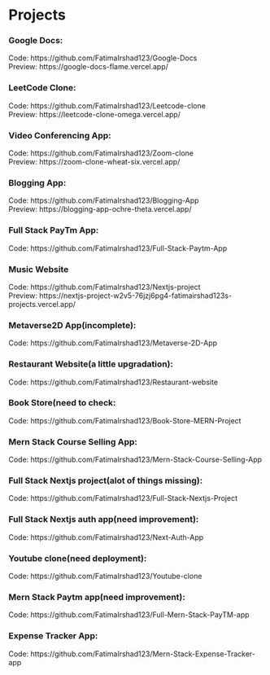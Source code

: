 # Projects

<h3>Google Docs:</h3>
Code: <link>https://github.com/FatimaIrshad123/Google-Docs</link> </br>
Preview: <link>https://google-docs-flame.vercel.app/</link>

<h3>LeetCode Clone:</h3>
Code: <link>https://github.com/FatimaIrshad123/Leetcode-clone</link> </br>
Preview: <link>https://leetcode-clone-omega.vercel.app/</link>

<h3>Video Conferencing App:</h3>
Code: <link>https://github.com/FatimaIrshad123/Zoom-clone</link> </br>
Preview: <link>https://zoom-clone-wheat-six.vercel.app/</link>

<h3>Blogging App:</h3>
Code: <link>https://github.com/FatimaIrshad123/Blogging-App</link> </br>
Preview: <link>https://blogging-app-ochre-theta.vercel.app/</link>

<h3>Full Stack PayTm App:</h3>
Code: <link>https://github.com/FatimaIrshad123/Full-Stack-Paytm-App</link> </br>

<h3>Music Website</h3>
Code: <link>https://github.com/FatimaIrshad123/Nextjs-project</link> </br>
Preview: <link>https://nextjs-project-w2v5-76jzj6pg4-fatimairshad123s-projects.vercel.app/</link>

<h3>Metaverse2D App(incomplete):</h3>
Code: <link>https://github.com/FatimaIrshad123/Metaverse-2D-App</link> </br>

<h3>Restaurant Website(a little upgradation):</h3>
Code: <link>https://github.com/FatimaIrshad123/Restaurant-website</link> </br>

<h3>Book Store(need to check:</h3>
Code: <link>https://github.com/FatimaIrshad123/Book-Store-MERN-Project</link> </br>

<h3>Mern Stack Course Selling App:</h3>
Code: <link>https://github.com/FatimaIrshad123/Mern-Stack-Course-Selling-App</link> </br>

<h3>Full Stack Nextjs project(alot of things missing):</h3>
Code: <link>https://github.com/FatimaIrshad123/Full-Stack-Nextjs-Project</link> </br>

<h3>Full Stack Nextjs auth app(need improvement):</h3>
Code: <link>https://github.com/FatimaIrshad123/Next-Auth-App</link> </br>

<h3>Youtube clone(need deployment):</h3>
Code: <link>https://github.com/FatimaIrshad123/Youtube-clone</link> </br>

<h3>Mern Stack Paytm app(need improvement):</h3>
Code: <link>https://github.com/FatimaIrshad123/Full-Mern-Stack-PayTM-app</link> </br>

<h3>Expense Tracker App:</h3>
Code: <link>https://github.com/FatimaIrshad123/Mern-Stack-Expense-Tracker-app</link> </br>
